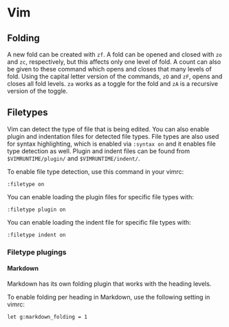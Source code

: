 # Vim

## Folding

A new fold can be created with `zf`. A fold can be opened and closed with `zo` and `zc`, respectively, but this affects only one level of fold. A count can also be given to these command which opens and closes that many levels of fold. Using the capital letter version of the commands, `zO` and `zF`, opens and closes all fold levels. `za` works as a toggle for the fold and `zA` is a recursive version of the toggle.

## Filetypes

Vim can detect the type of file that is being edited. You can also enable plugin and indentation files for detected file types. File types are also used for syntax highlighting, which is enabled via `:syntax on` and it enables file type detection as well. Plugin and indent files can be found from `$VIMRUNTIME/plugin/` and `$VIMRUNTIME/indent/`.

To enable file type detection, use this command in your vimrc: 

```vim
:filetype on
```

You can enable loading the plugin files for specific file types with:

```vim
:filetype plugin on
```

You can enable loading the indent file for specific file types with: 

```vim
:filetype indent on
```

### Filetype plugings

#### Markdown

Markdown has its own folding plugin that works with the heading levels.

To enable folding per heading in Markdown, use the following setting in vimrc:

```vim
let g:markdown_folding = 1
```
